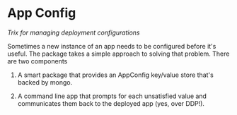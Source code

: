 # App Config

*Trix for managing deployment configurations*

Sometimes a new instance of an app needs to be configured before it's useful. The package takes a simple approach to solving that problem. There are two components

  1) A smart package that provides an AppConfig key/value store that's backed by mongo.
  
  2) A command line app that prompts for each unsatisfied value and communicates them back to the deployed app (yes, over DDP!).
